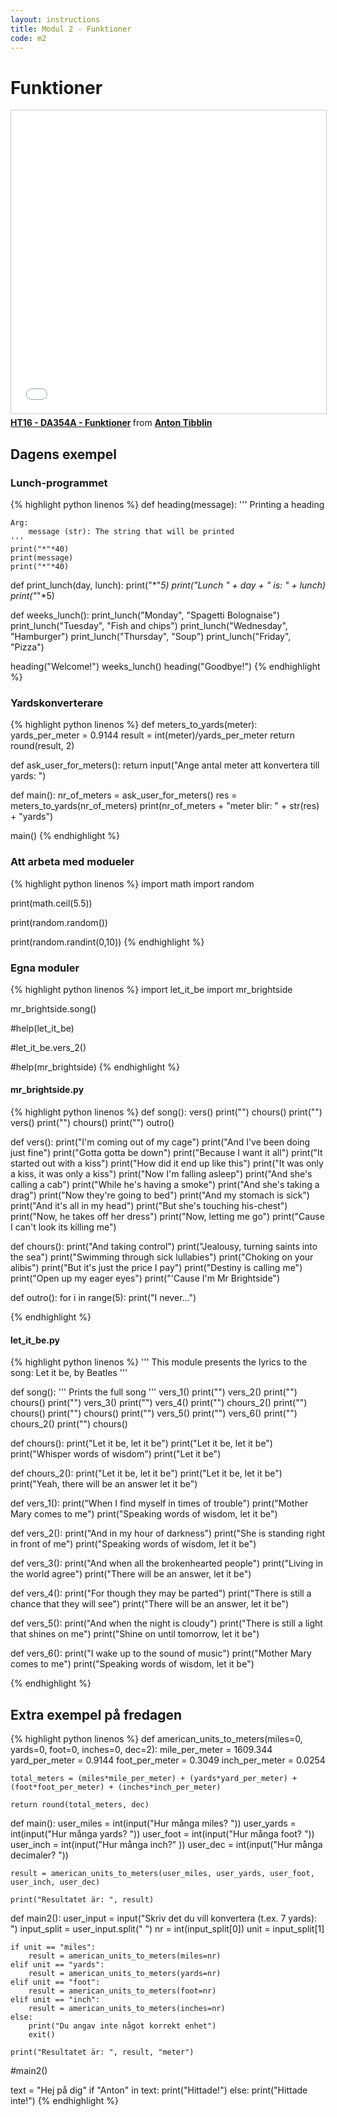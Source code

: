 ```yaml
---
layout: instructions
title: Modul 2 - Funktioner
code: m2
---
```


# Funktioner

<iframe src="//www.slideshare.net/slideshow/embed_code/key/rBkAVteLZsnKUC" width="595" height="485" frameborder="0" marginwidth="0" marginheight="0" scrolling="no" style="border:1px solid #CCC; border-width:1px; margin-bottom:5px; max-width: 100%;" allowfullscreen> </iframe> <div style="margin-bottom:5px"> <strong> <a href="//www.slideshare.net/AntonTibblin/ht16-da354a-funktioner" title="HT16 - DA354A - Funktioner" target="_blank">HT16 - DA354A - Funktioner</a> </strong> from <strong><a target="_blank" href="//www.slideshare.net/AntonTibblin">Anton Tibblin</a></strong> </div>

## Dagens exempel

### Lunch-programmet

{% highlight python linenos %}
def heading(message):
    '''
    Printing a heading

    Arg:
        message (str): The string that will be printed
    '''
    print("*"*40)
    print(message)
    print("*"*40)

def print_lunch(day, lunch):
    print("*"*5)
    print("Lunch " + day + " is: " + lunch)
    print("*"*5)

def weeks_lunch():
    print_lunch("Monday", "Spagetti Bolognaise")
    print_lunch("Tuesday", "Fish and chips")
    print_lunch("Wednesday", "Hamburger")
    print_lunch("Thursday", "Soup")
    print_lunch("Friday", "Pizza")

heading("Welcome!")
weeks_lunch()
heading("Goodbye!")
{% endhighlight %}

### Yardskonverterare

{% highlight python linenos %}
def meters_to_yards(meter):
    yards_per_meter = 0.9144
    result = int(meter)/yards_per_meter
    return round(result, 2)

def ask_user_for_meters():
    return input("Ange antal meter att konvertera till yards: ")

def main():
    nr_of_meters = ask_user_for_meters()
    res = meters_to_yards(nr_of_meters)
    print(nr_of_meters + "meter blir: " + str(res) + "yards")

main()
{% endhighlight %}


### Att arbeta med modueler

{% highlight python linenos %}
import math
import random

print(math.ceil(5.5))

print(random.random())

print(random.randint(0,10))
{% endhighlight %}

### Egna moduler

{% highlight python linenos %}
import let_it_be
import mr_brightside

mr_brightside.song()

#help(let_it_be)

#let_it_be.vers_2()

#help(mr_brightside)
{% endhighlight %}

#### mr_brightside.py

{% highlight python linenos %}
def song():
    vers()
    print("")
    chours()
    print("")
    vers()
    print("")
    chours()
    print("")
    outro()

def vers():
    print("I'm coming out of my cage")
    print("And I've been doing just fine")
    print("Gotta gotta be down")
    print("Because I want it all")
    print("It started out with a kiss")
    print("How did it end up like this")
    print("It was only a kiss, it was only a kiss")
    print("Now I'm falling asleep")
    print("And she's calling a cab")
    print("While he's having a smoke")
    print("And she's taking a drag")
    print("Now they're going to bed")
    print("And my stomach is sick")
    print("And it's all in my head")
    print("But she's touching his-chest")
    print("Now, he takes off her dress")
    print("Now, letting me go")
    print("Cause I can't look its killing me")

def chours():
    print("And taking control")
    print("Jealousy, turning saints into the sea")
    print("Swimming through sick lullabies")
    print("Choking on your alibis")
    print("But it's just the price I pay")
    print("Destiny is calling me")
    print("Open up my eager eyes")
    print("'Cause I'm Mr Brightside")

def outro():
    for i in range(5):
        print("I never...")

{% endhighlight %}

#### let_it_be.py

{% highlight python linenos %}
'''
This module presents the lyrics to the song: Let it be, by Beatles
'''

def song():
    '''
        Prints the full song
    '''
    vers_1()
    print("")
    vers_2()
    print("")
    chours()
    print("")
    vers_3()
    print("")
    vers_4()
    print("")
    chours_2()
    print("")
    chours()
    print("")
    chours()
    print("")
    vers_5()
    print("")
    vers_6()
    print("")
    chours_2()
    print("")
    chours()

def chours():
    print("Let it be, let it be")
    print("Let it be, let it be")
    print("Whisper words of wisdom")
    print("Let it be")

def chours_2():
    print("Let it be, let it be")
    print("Let it be, let it be")
    print("Yeah, there will be an answer let it be")

def vers_1():
    print("When I find myself in times of trouble")
    print("Mother Mary comes to me")
    print("Speaking words of wisdom, let it be")

def vers_2():
    print("And in my hour of darkness")
    print("She is standing right in front of me")
    print("Speaking words of wisdom, let it be")

def vers_3():
    print("And when all the brokenhearted people")
    print("Living in the world agree")
    print("There will be an answer, let it be")

def vers_4():
    print("For though they may be parted")
    print("There is still a chance that they will see")
    print("There will be an answer, let it be")

def vers_5():
    print("And when the night is cloudy")
    print("There is still a light that shines on me")
    print("Shine on until tomorrow, let it be")

def vers_6():
    print("I wake up to the sound of music")
    print("Mother Mary comes to me")
    print("Speaking words of wisdom, let it be")

{% endhighlight %}


## Extra exempel på fredagen
{% highlight python linenos %}
def american_units_to_meters(miles=0, yards=0, foot=0, inches=0, dec=2):
    mile_per_meter = 1609.344
    yard_per_meter = 0.9144
    foot_per_meter = 0.3049
    inch_per_meter = 0.0254

    total_meters = (miles*mile_per_meter) + (yards*yard_per_meter) + (foot*foot_per_meter) + (inches*inch_per_meter)

    return round(total_meters, dec)

def main():
    user_miles = int(input("Hur många miles? "))
    user_yards = int(input("Hur många yards? "))
    user_foot = int(input("Hur många foot? "))
    user_inch = int(input("Hur många inch?" ))
    user_dec = int(input("Hur många decimaler? "))

    result = american_units_to_meters(user_miles, user_yards, user_foot, user_inch, user_dec)

    print("Resultatet är: ", result)

def main2():
    user_input = input("Skriv det du vill konvertera (t.ex. 7 yards): ")
    input_split = user_input.split(" ")
    nr = int(input_split[0])
    unit = input_split[1]

    if unit == "miles":
        result = american_units_to_meters(miles=nr)
    elif unit == "yards":
        result = american_units_to_meters(yards=nr)
    elif unit == "foot":
        result = american_units_to_meters(foot=nr)
    elif unit == "inch":
        result = american_units_to_meters(inches=nr)
    else:
        print("Du angav inte något korrekt enhet")
        exit()

    print("Resultatet är: ", result, "meter")

#main2()

text = "Hej på dig"
if "Anton" in text:
    print("Hittade!")
else:
    print("Hittade inte!")
{% endhighlight %}
